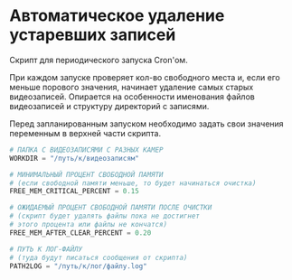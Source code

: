 # Автоматическое удаление устаревших записей

Скрипт для периодического запуска Cron'ом.

При каждом запуске проверяет кол-во свободного места и, если его меньше порового значения, 
начинает удаление самых старых видеозаписей. 
Опирается на особенности именования файлов видеозаписей и структуру директорий с записями.

Перед запланированным запуском необходимо задать свои значения 
переменным в верхней части скрипта.

```python
# ПАПКА С ВИДЕОЗАПИСЯМИ С РАЗНЫХ КАМЕР
WORKDIR = "/путь/к/видеозаписям"

# МИНИМАЛЬНЫЙ ПРОЦЕНТ СВОБОДНОЙ ПАМЯТИ
# (если свободной памяти меньше, то будет начинаться очистка)
FREE_MEM_CRITICAL_PERCENT = 0.15

# ОЖИДАЕМЫЙ ПРОЦЕНТ СВОБОДНОЙ ПАМЯТИ ПОСЛЕ ОЧИСТКИ
# (скрипт будет удалять файлы пока не достигнет
# этого процента или файлы не кончатся)
FREE_MEM_AFTER_CLEAR_PERCENT = 0.20

# ПУТЬ К ЛОГ-ФАЙЛУ
# (туда будут писаться сообщения от скрипта)
PATH2LOG = "/путь/к/лог/файлу.log"
```
